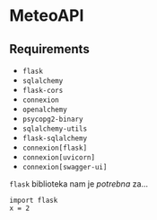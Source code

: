 # MeteoAPI

## Requirements

- `flask`
- `sqlalchemy`
- `flask-cors`
- `connexion`
- `openalchemy`
- `psycopg2-binary`
- `sqlalchemy-utils`
- `flask-sqlalchemy`
- `connexion[flask]`
- `connexion[uvicorn]`
- `connexion[swagger-ui]`

`flask` biblioteka nam je *potrebna* za...

```
import flask
x = 2
```